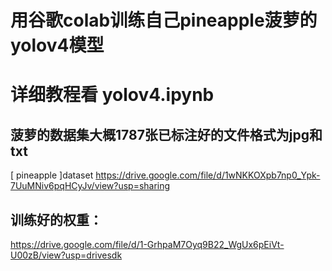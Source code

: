 # 用谷歌colab训练自己pineapple菠萝的yolov4模型

# 详细教程看 yolov4.ipynb

## 菠萝的数据集大概1787张已标注好的文件格式为jpg和txt
[ pineapple ]dataset https://drive.google.com/file/d/1wNKKOXpb7np0_Ypk-7UuMNiv6pqHCyJv/view?usp=sharing

## 训练好的权重：
https://drive.google.com/file/d/1-GrhpaM7Oyq9B22_WgUx6pEiVt-U00zB/view?usp=drivesdk
